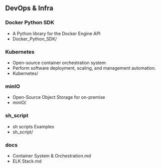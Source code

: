## DevOps & Infra

### Docker Python SDK
- A Python library for the Docker Engine API
- Docker_Python_SDK/

### Kubernetes
- Open-source container orchestration system
- Perform software deployment, scaling, and management automation.
- Kubernetes/

### minIO
- Open-Source Object Storage for on-premise
- minIO/

### sh_script
- sh scripts Examples
- sh_script/

### docs
- Container System & Orchestration.md
- ELK Stack.md